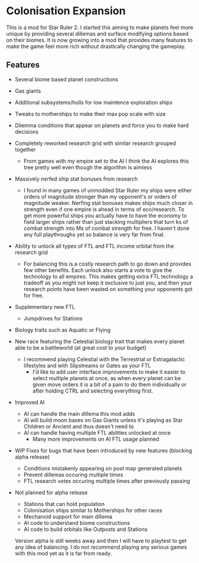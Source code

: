 # Colonisation Expansion

This is a mod for Star Ruler 2. I started this aiming to make planets feel more unique by providing several dillemas and surface modifying options based on their biomes. It is now growing into a mod that provides many features to make the game feel more rich without drastically changing the gameplay.

## Features

- Several biome based planet constructions
- Gas giants
- Additional subsystems/hulls for low maintence exploration ships
- Tweaks to motherships to make their max pop scale with size
- Dilemma conditions that appear on planets and force you to make hard decisions
- Completely reworked research grid with similar research grouped together
  - From games with my empire set to the AI I think the AI explores this tree pretty well even though the algorithm is aimless
- Massively nerfed ship stat bonuses from research
  - I found in many games of unmodded Star Ruler my ships were either orders of magnitude stronger than my opponent's or orders of magnitude weaker. Nerfing stat bonuses makes ships much closer in strength even if one empire is ahead in terms of eco/research. To get more powerful ships you actually have to have the economy to field larger ships rather than just stacking multipliers that turn ks of combat strength into Ms of combat strength for free. I haven't done any full playthroughs yet so balance is very far from final.
- Ability to unlock all types of FTL and FTL income orbital from the research grid
  - For balancing this is a costly research path to go down and provides few other benefits. Each unlock also starts a vote to give the technology to all empires. This makes getting extra FTL technology a tradeoff as you might not keep it exclusive to just you, and then your research points have been wasted on something your opponents got for free.
- Supplementary new FTL
  - Jumpdrives for Stations
- Biology traits such as Aquatic or Flying
- New race featuring the Celestial biology trait that makes every planet able to be a battleworld (at great cost to your budget)
  - I recommend playing Celestial with the Terrestrial or Extragalactic lifestyles and with Slipstreams or Gates as your FTL
    - I'd like to add user interface improvements to make it easier to select multiple planets at once, as when every planet can be given move orders it is a bit of a pain to do them individually or after holding CTRL and selecting everything first.
- Improved AI
  - AI can handle the main dillema this mod adds
  - AI will build moon bases on Gas Giants unless it's playing as Star Children or Ancient and thus doesn't need to
  - AI can handle having multiple FTL abilities unlocked at once
    - Many more improvements on AI FTL usage planned
- WIP Fixes for bugs that have been introduced by new features (blocking alpha release)
  - Conditions mistakenly appearing on post map generated planets
  - Prevent dillemas occuring multiple times
  - FTL research votes occuring multiple times after previously passing
- Not planned for alpha release
  - Stations that can hold population
  - Colonisation ships similar to Motherships for other races
  - Mechanoid support for main dillema
  - AI code to understand biome constructions
  - AI code to build orbitals like Outposts and Stations

  Version alpha is still weeks away and then I will have to playtest to get any idea of balancing. I do not recommend playing any serious games with this mod yet as it is far from ready.
